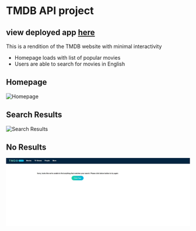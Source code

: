 # TMDB API project

## view deployed app [here](https://terrence-me.github.io/tmdb_api_project_js/)

This is a rendition of the TMDB website with minimal interactivity

- Homepage loads with list of popular movies
- Users are able to search for movies in English

## Homepage

![Homepage](/assets/images/homepage.gif)

## Search Results

![Search Results](/assets/images/second_page.gif)

## No Results

![No Results](/assets/images/error_screenshot.png)
